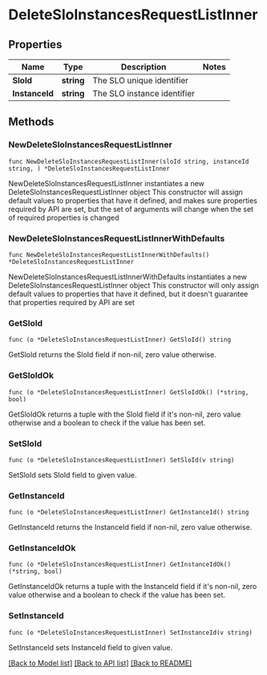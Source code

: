 # DeleteSloInstancesRequestListInner

## Properties

Name | Type | Description | Notes
------------ | ------------- | ------------- | -------------
**SloId** | **string** | The SLO unique identifier | 
**InstanceId** | **string** | The SLO instance identifier | 

## Methods

### NewDeleteSloInstancesRequestListInner

`func NewDeleteSloInstancesRequestListInner(sloId string, instanceId string, ) *DeleteSloInstancesRequestListInner`

NewDeleteSloInstancesRequestListInner instantiates a new DeleteSloInstancesRequestListInner object
This constructor will assign default values to properties that have it defined,
and makes sure properties required by API are set, but the set of arguments
will change when the set of required properties is changed

### NewDeleteSloInstancesRequestListInnerWithDefaults

`func NewDeleteSloInstancesRequestListInnerWithDefaults() *DeleteSloInstancesRequestListInner`

NewDeleteSloInstancesRequestListInnerWithDefaults instantiates a new DeleteSloInstancesRequestListInner object
This constructor will only assign default values to properties that have it defined,
but it doesn't guarantee that properties required by API are set

### GetSloId

`func (o *DeleteSloInstancesRequestListInner) GetSloId() string`

GetSloId returns the SloId field if non-nil, zero value otherwise.

### GetSloIdOk

`func (o *DeleteSloInstancesRequestListInner) GetSloIdOk() (*string, bool)`

GetSloIdOk returns a tuple with the SloId field if it's non-nil, zero value otherwise
and a boolean to check if the value has been set.

### SetSloId

`func (o *DeleteSloInstancesRequestListInner) SetSloId(v string)`

SetSloId sets SloId field to given value.


### GetInstanceId

`func (o *DeleteSloInstancesRequestListInner) GetInstanceId() string`

GetInstanceId returns the InstanceId field if non-nil, zero value otherwise.

### GetInstanceIdOk

`func (o *DeleteSloInstancesRequestListInner) GetInstanceIdOk() (*string, bool)`

GetInstanceIdOk returns a tuple with the InstanceId field if it's non-nil, zero value otherwise
and a boolean to check if the value has been set.

### SetInstanceId

`func (o *DeleteSloInstancesRequestListInner) SetInstanceId(v string)`

SetInstanceId sets InstanceId field to given value.



[[Back to Model list]](../README.md#documentation-for-models) [[Back to API list]](../README.md#documentation-for-api-endpoints) [[Back to README]](../README.md)


